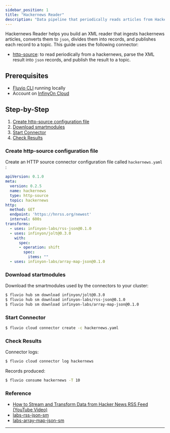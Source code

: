 ```yaml
---
sidebar_position: 1
title: "Hackernews Reader"
description: "Data pipeline that periodically reads articles from Hackernews and publishes them on a topic."
---
```


Hackernews Reader helps you build an XML reader that ingests hackernews articles, converts them to `json`, divides them into records, and publishes each record to a topic. This guide uses the following connector:

* [http-source]: to read periodically from a hackernews, parse the XML result into `json` records, and publish the result to a topic.

## Prerequisites

* [Fluvio CLI] running locally
* Account on [InfinyOn Cloud]

## Step-by-Step

1. [Create http-source configuration file](#create-http-source-configuration-file)
2. [Download smartmodules](#download-startmodules)
3. [Start Connector](#start-connector)
4. [Check Results](#check-results)

### Create http-source configuration file

Create an HTTP source connector configuration file called `hackernews.yaml` :

```yaml
apiVersion: 0.1.0
meta:
  version: 0.2.5
  name: hackernews
  type: http-source
  topic: hackernews
http:
  method: GET
  endpoint: 'https://hnrss.org/newest'
  interval: 600s
transforms:
  - uses: infinyon-labs/rss-json@0.1.0
  - uses: infinyon/jolt@0.3.0
    with:
      spec:
      - operation: shift
        spec:
          items: ""
  - uses: infinyon-labs/array-map-json@0.1.0
```

### Download startmodules

Download the smartmodules used by the connectors to your cluster:


```bash
$ fluvio hub sm download infinyon/jolt@0.3.0
$ fluvio hub sm download infinyon-labs/rss-json@0.1.0
$ fluvio hub sm download infinyon-labs/array-map-json@0.1.0
```

### Start Connector


```bash
$ fluvio cloud connector create -c hackernews.yaml
```

### Check Results

Connector logs:

```bash
$ fluvio cloud connector log hackernews
```

Records produced:

```bash
$ fluvio consume hackernews -T 10
```

### Reference

* [How to Stream and Transform Data from Hacker News RSS Feed (YouTube Video)]
* [labs-rss-json-sm](https://github.com/infinyon/labs-rss-json-sm)
* [labs-array-map-json-sm](https://github.com/infinyon/labs-array-map-json-sm)


---
[Fluvio CLI]: /docs/fluvio/quickstart#install-fluvio
[InfinyOn Cloud]: https://infinyon.cloud/signup
[http-source]: https://github.com/infinyon/http-source-connector
[rss-json]: https://github.com/infinyon/labs-rss-json-sm
[jolt]: https://github.com/infinyon/fluvio-jolt
[array-map-json]: https://github.com/infinyon/labs-array-map-json-sm
[How to Stream and Transform Data from Hacker News RSS Feed (YouTube Video)]: https://www.youtube.com/watch?v=raV5q6paAPM&t=1s&ab_channel=InfinyOn

